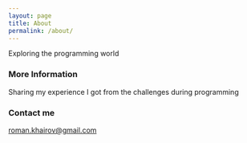 ```yaml
---
layout: page
title: About
permalink: /about/
---
```


Exploring the programming world

### More Information

Sharing my experience I got from the challenges during programming

### Contact me

[roman.khairov@gmail.com](mailto:roman.khairov@gmail.com)
